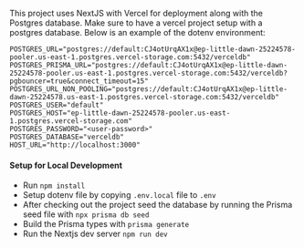 This project uses NextJS with Vercel for deployment along with the Postgres database. Make sure to have a vercel project setup with a postgres database. Below is an example of the dotenv environment:

```
POSTGRES_URL="postgres://default:CJ4otUrqAX1x@ep-little-dawn-25224578-pooler.us-east-1.postgres.vercel-storage.com:5432/verceldb"
POSTGRES_PRISMA_URL="postgres://default:CJ4otUrqAX1x@ep-little-dawn-25224578-pooler.us-east-1.postgres.vercel-storage.com:5432/verceldb?pgbouncer=true&connect_timeout=15"
POSTGRES_URL_NON_POOLING="postgres://default:CJ4otUrqAX1x@ep-little-dawn-25224578.us-east-1.postgres.vercel-storage.com:5432/verceldb"
POSTGRES_USER="default"
POSTGRES_HOST="ep-little-dawn-25224578-pooler.us-east-1.postgres.vercel-storage.com"
POSTGRES_PASSWORD="<user-password>"
POSTGRES_DATABASE="verceldb"
HOST_URL="http://localhost:3000"
```

#### Setup for Local Development
* Run ```npm install```
* Setup dotenv file by copying ```.env.local``` file to ```.env```
* After checking out the project seed the database by running the Prisma seed file with ```npx prisma db seed```
* Build the Prisma types with ```prisma generate```
* Run the Nextjs dev server ```npm run dev```
